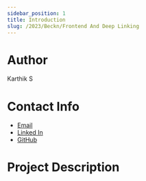```yaml
---
sidebar_position: 1
title: Introduction
slug: /2023/Beckn/Frontend And Deep Linking
---
```



# Author
Karthik S

# Contact Info
- [Email](mailto:karthiks.naick@gmail.com)
- [Linked In](http://linkedin.com/in/karthik-is-dev/)
- [GitHub](https://github.com/KarthikS373/)

# Project Description

